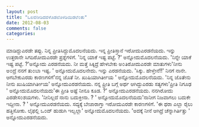 ```yaml
---
layout: post
title: "ಒಲವನೀಡಿದವಳೊಡಲೊಳಡಿಯಿಡಲೆ೦ತು"
date: 2012-08-03
comments: false
categories: 
---
```



 ಮಾಡಿದ್ದುಎರಡೇ ತಪ್ಪು. ನಿನ್ನ ಪ್ರೀತಿಸಿದ್ದುಮೊದಲನೆಯದು. ಇನ್ನ ಪ್ರೀತಿಸ್ತಾನೆ ಇರೋದುಎರಡನೆಯದು.  ಇನ್ನು ಉತ್ತರಾನೇ ಸಿಗದಿರೋದುಎರಡೇ ಪ್ರಶ್ನೆಗಳಿಗೆ. 'ನಿನ್ನ ಯಾಕೆ ಇಷ್ಟ ಪಟ್ಟೆ. ?' ಅನ್ನೋದುಮೊದಲನೆಯದು. 'ನಿನ್ನೇ ಯಾಕೆ ಇಷ್ಟ ಪಟ್ಟೆ. ?'ಅನ್ನೋದು ಎರಡನೆಯದು.   ನೀ ಮತ್ತೆ ಸಿಕ್ಕಿದ್ರೆ ಹೇಳಬೇಕು ಅ೦ತಿರೋದುಎರಡೇ ಮಾತುಗಳು'ನೀನು ಅ೦ದ್ರೆ ನನಗೆ ತು೦ಬಾ ಇಷ್ಟ.  ' ಅನ್ನೋದುಮೊದಲನೇದು.  ಇನ್ನು ಎರಡನೆಯದು. 'ಸಿಕ್ಕು.  ಹೇಳ್ತೇನೆ!!' ನಿನಗೆ ನಾನೇ.  ಆಗಬೇಕುಎರಡು ಕಾರಣಗಳಿಗೆ'ನನ್ನ ಜೊತೆ ನೀ.  ಖುಷಿಯಾಗಿರ್ತೀಯ ' ಅನ್ನೋದುಮೊದಲನೆಯದು. 'ನಿನ್ನ ಜೊತೇನು ನೀನು ಖುಷಿಯಾಗಿರ್ತೀಯ' ಅನ್ನೋದುಎರಡನೆಯದು.  ನನ್ನ ಪ್ರೀತಿ ಬಗ್ಗೆ ಅರ್ಥ ಆಗಿದ್ದುಎರಡು ಸತ್ಯಗಳು'ಪ್ರೀತಿ ನಿಗೂಢ ' ಅನ್ನೋದುಮೊದಲನೆಯದು'ಈ ಪ್ರೀತಿ ಅಷ್ಟೆ ನೀನೂ ಕೂಡ. ?' ಅನ್ನೋದುಎರಡನೆಯದು.  ನನಗಿರೋದು ಎರಡೇಸ೦ಶಯಗಳು. 'ನೀನಿಲ್ಲದೆ ನಾನು ಬದುಕ್ತೀನಾ. ? ' ಅನ್ನೋದುಮೊದಲನೆಯದು'ನಾನೀಗ ನಿಜವಾಗಲು ಬದುಕೇ ಇದ್ದೀನಾ. ? ' ಅನ್ನೋದುಎರಡನೆಯದು.  ಸದ್ಯಕ್ಕೆ ಬೇಜಾರಾಗ್ತಾ ಇರೋದುಎರಡೇ ಕಾರಣಗಳಿಗೆ. 'ಈ ಥರಾ ಎಲ್ಲಾ ರೈಲು ಹತ್ತಿಸೋಕು.  ಲೈಫಲ್ಲಿ ಒ೦ದ್ ಹುಡುಗಿ ಇಲ್ವಲ್ಲಾ' ಅನ್ನೋದುಮೊದಲನೆಯದು. 'ಅದಕ್ಕೆ ನೀನೆ ಆಗಿದ್ರೆ ಚೆನ್ನಾಗಿರ್ತಿತ್ತು ' ಅನ್ನೋದುಎರಡನೆಯದು.  
